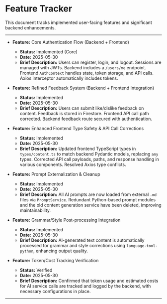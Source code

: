 # Feature Tracker

This document tracks implemented user-facing features and significant backend enhancements.

---

-   **Feature:** Core Authentication Flow (Backend + Frontend)
    -   **Status:** Implemented (Core)
    -   **Date:** 2025-05-30
    -   **Brief Description:** Users can register, login, and logout. Sessions are managed with JWTs. Backend includes a `/users/me` endpoint. Frontend `AuthContext` handles state, token storage, and API calls. Axios interceptor automatically includes tokens.

-   **Feature:** Refined Feedback System (Backend + Frontend Integration)
    -   **Status:** Implemented
    -   **Date:** 2025-05-30
    -   **Brief Description:** Users can submit like/dislike feedback on content. Feedback is stored in Firestore. Frontend API call path corrected. Backend feedback route secured with authentication.

-   **Feature:** Enhanced Frontend Type Safety & API Call Corrections
    -   **Status:** Implemented
    -   **Date:** 2025-05-30
    -   **Brief Description:** Updated frontend TypeScript types in `types/content.ts` to match backend Pydantic models, replacing `any` types. Corrected API call payloads, paths, and response handling in various components. Resolved Axios type conflicts.

-   **Feature:** Prompt Externalization & Cleanup
    -   **Status:** Implemented
    -   **Date:** 2025-05-30
    -   **Brief Description:** All AI prompts are now loaded from external `.md` files via `PromptService`. Redundant Python-based prompt modules and the old content generation service have been deleted, improving maintainability.

-   **Feature:** Grammar/Style Post-processing Integration
    -   **Status:** Implemented
    -   **Date:** 2025-05-30
    -   **Brief Description:** AI-generated text content is automatically processed for grammar and style corrections using `language-tool-python`, enhancing output quality.

-   **Feature:** Token/Cost Tracking Verification
    -   **Status:** Verified
    -   **Date:** 2025-05-30
    -   **Brief Description:** Confirmed that token usage and estimated costs for AI service calls are tracked and logged by the backend, with necessary configurations in place.

---
